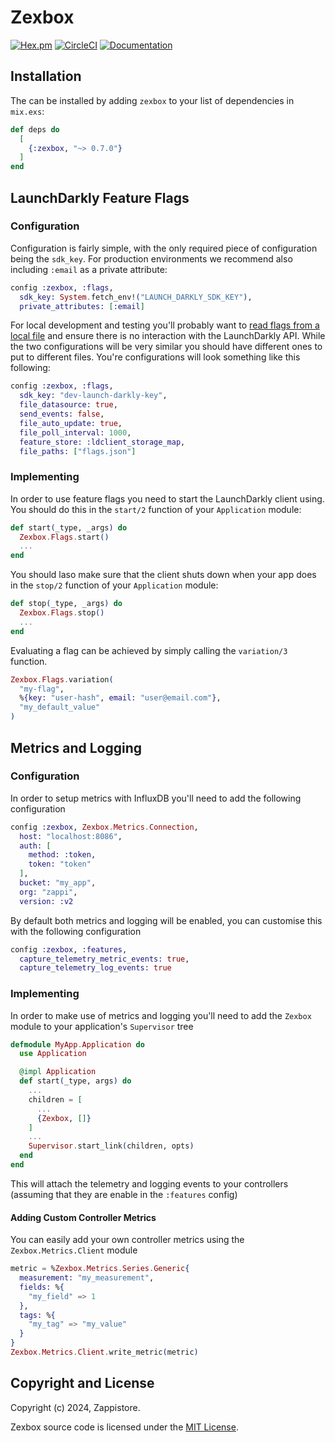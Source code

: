 # Zexbox

[![Hex.pm](https://img.shields.io/hexpm/v/zexbox.svg)](https://hex.pm/packages/zexbox)
[![CircleCI](https://dl.circleci.com/status-badge/img/gh/Intellection/zexbox/tree/master.svg?style=shield)](https://dl.circleci.com/status-badge/redirect/gh/Intellection/zexbox/tree/master)
[![Documentation](https://img.shields.io/badge/documentation-gray)](https://hexdocs.pm/zexbox/api-reference.html)

## Installation

The can be installed by adding `zexbox` to your list of dependencies in `mix.exs`:

```elixir
def deps do
  [
    {:zexbox, "~> 0.7.0"}
  ]
end
```

## LaunchDarkly Feature Flags

### Configuration

Configuration is fairly simple, with the only required piece of configuration being the `sdk_key`. For production environments we recommend also including `:email` as a private attribute:

```elixir
config :zexbox, :flags,
  sdk_key: System.fetch_env!("LAUNCH_DARKLY_SDK_KEY"),
  private_attributes: [:email]
```

For local development and testing you'll probably want to [read flags from a local file](https://docs.launchdarkly.com/sdk/features/flags-from-files) and ensure there is no interaction with the LaunchDarkly API. While the two configurations will be very similar you should have different ones to put to different files. You're configurations will look something like this following:

```elixir
config :zexbox, :flags,
  sdk_key: "dev-launch-darkly-key",
  file_datasource: true,
  send_events: false,
  file_auto_update: true,
  file_poll_interval: 1000,
  feature_store: :ldclient_storage_map,
  file_paths: ["flags.json"]
```

### Implementing

In order to use feature flags you need to start the LaunchDarkly client using. You should do this in the `start/2` function of your `Application` module:

```elixir
def start(_type, _args) do
  Zexbox.Flags.start()
  ...
end
```

You should laso make sure that the client shuts down when your app does in the `stop/2` function of your `Application` module:

```elixir
def stop(_type, _args) do
  Zexbox.Flags.stop()
  ...
end
```

Evaluating a flag can be achieved by simply calling the `variation/3` function.

```elixir
Zexbox.Flags.variation(
  "my-flag",
  %{key: "user-hash", email: "user@email.com"},
  "my_default_value"
)
```

## Metrics and Logging

### Configuration

In order to setup metrics with InfluxDB you'll need to add the following configuration

```elixir
config :zexbox, Zexbox.Metrics.Connection,
  host: "localhost:8086",
  auth: [
    method: :token,
    token: "token"
  ],
  bucket: "my_app",
  org: "zappi",
  version: :v2
```

By default both metrics and logging will be enabled, you can customise this with the following configuration

```elixir
config :zexbox, :features,
  capture_telemetry_metric_events: true,
  capture_telemetry_log_events: true
```

### Implementing

In order to make use of metrics and logging you'll need to add the `Zexbox` module to your application's `Supervisor` tree

```elixir
defmodule MyApp.Application do
  use Application

  @impl Application
  def start(_type, args) do
    ...
    children = [
      ...
      {Zexbox, []}
    ]
    ...
    Supervisor.start_link(children, opts)
  end
end
```

This will attach the telemetry and logging events to your controllers (assuming that they are enable in the `:features` config)

#### Adding Custom Controller Metrics

You can easily add your own controller metrics using the `Zexbox.Metrics.Client` module

```elixir
metric = %Zexbox.Metrics.Series.Generic{
  measurement: "my_measurement",
  fields: %{
    "my_field" => 1
  },
  tags: %{
    "my_tag" => "my_value"
  }
}
Zexbox.Metrics.Client.write_metric(metric)
```

## Copyright and License

Copyright (c) 2024, Zappistore.

Zexbox source code is licensed under the [MIT License](LICENSE.md).
